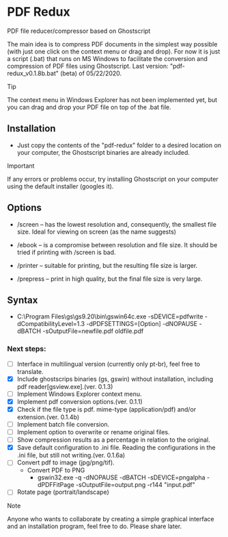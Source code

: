 # PDF Redux
PDF file reducer/compressor based on Ghostscript

The main idea is to compress PDF documents in the simplest way possible (with just one click on the context menu or drag and drop).
For now it is just a script (.bat) that runs on MS Windows to facilitate the conversion and compression of PDF files using Ghostscript.
Last version: "pdf-redux_v0.1.8b.bat" (beta) of 05/22/2020.

> [!TIP]
> The context menu in Windows Explorer has not been implemented yet, but you can drag and drop your PDF file on top of the .bat file.


## Installation
- Just copy the contents of the "pdf-redux" folder to a desired location on your computer, the Ghostscript binaries are already included.

> [!IMPORTANT]
> If any errors or problems occur, try installing Ghostscript on your computer using the default installer (googles it).
  

## Options
- /screen – has the lowest resolution and, consequently, the smallest file size. Ideal for viewing on screen (as the name suggests)

- /ebook – is a compromise between resolution and file size. It should be tried if printing with /screen is bad.

- /printer – suitable for printing, but the resulting file size is larger.

- /prepress – print in high quality, but the final file size is very large.


## Syntax
- C:\Program Files\gs\gs9.20\bin\gswin64c.exe -sDEVICE=pdfwrite -dCompatibilityLevel=1.3 -dPDFSETTINGS=[Option] -dNOPAUSE -dBATCH -sOutputFile=newfile.pdf oldfile.pdf


### Next steps:
- [ ] Interface in multilingual version (currently only pt-br), feel free to translate.
- [x] Include ghostscrips binaries (gs, gswin) without installation, including pdf reader[gsview.exe].(ver. 0.1.3)
- [ ] Implement Windows Explorer context menu.
- [x] Implement pdf conversion options.(ver. 0.1.1)
- [x] Check if the file type is pdf. mime-type (application/pdf) and/or extension.(ver. 0.1.4b)
- [ ] Implement batch file conversion.
- [ ] Implement option to overwrite or rename original files.
- [ ] Show compression results as a percentage in relation to the original.
- [x] Save default configuration to .ini file. Reading the configurations in the .ini file, but still not writing.(ver. 0.1.6a)
- [ ] Convert pdf to image (jpg/png/tif).
  - Convert PDF to PNG
    - gswin32.exe -q -dNOPAUSE -dBATCH -sDEVICE=pngalpha -dPDFFitPage -sOutputFile=output.png -r144 "input.pdf"
- [ ] Rotate page (portrait/landscape)

> [!NOTE]
> Anyone who wants to collaborate by creating a simple graphical interface and an installation program, feel free to do. Please share later.
